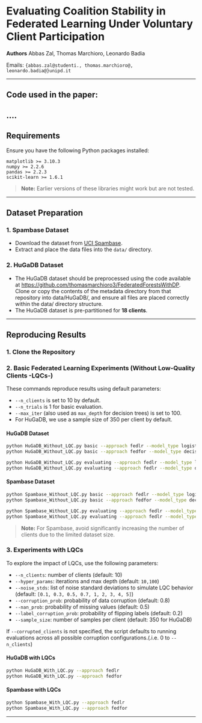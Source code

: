 # Evaluating Coalition Stability in Federated Learning Under Voluntary Client Participation

**Authors**
Abbas Zal, Thomas Marchioro, Leonardo Badia

Emails: `{abbas.zal@studenti., thomas.marchioro@, leonardo.badia@}unipd.it`

---

## Code used in the paper:

....
---

## Requirements

Ensure you have the following Python packages installed:

```
matplotlib >= 3.10.3  
numpy >= 2.2.6  
pandas >= 2.2.3  
scikit-learn >= 1.6.1
```

>  **Note:** Earlier versions of these libraries might work but are not tested.

---

## Dataset Preparation

### 1. Spambase Dataset

* Download the dataset from [UCI Spambase](https://archive.ics.uci.edu/static/public/94/spambase.zip).
* Extract and place the data files into the `data/` directory.

### 2. HuGaDB Dataset

* The HuGaDB dataset should be preprocessed using the code available at https://github.com/thomasmarchioro3/FederatedForestsWithDP.
Clone or copy the contents of the metadata directory from that repository into data/HuGaDB/, and ensure all files are placed correctly within the data/ directory structure.
* The HuGaDB dataset is pre-partitioned for **18 clients**.

---

## Reproducing Results

### 1. Clone the Repository

### 2. Basic Federated Learning Experiments (Without Low-Quality Clients -LQCs-)

These commands reproduce results using default parameters:

* `--n_clients` is set to 10 by default.
* `--n_trials` is 1 for basic evaluation.
* `--max_iter` (also used as `max_depth` for decision trees) is set to 100.
* For HuGaDB, we use a sample size of 350 per client by default.

#### HuGaDB Dataset

```bash
python HuGaDB_Without_LQC.py basic --approach fedlr --model_type logistic
python HuGaDB_Without_LQC.py basic --approach fedfor --model_type decisiontree

python HuGaDB_Without_LQC.py evaluating --approach fedlr --model_type logistic
python HuGaDB_Without_LQC.py evaluating --approach fedlr --model_type decisiontree
```

#### Spambase Dataset

```bash
python Spambase_Without_LQC.py basic --approach fedlr --model_type logistic
python Spambase_Without_LQC.py basic --approach fedfor --model_type decisiontree

python Spambase_Without_LQC.py evaluating --approach fedlr --model_type logistic
python Spambase_Without_LQC.py evaluating --approach fedlr --model_type decisiontree
```

> **Note:** For Spambase, avoid significantly increasing the number of clients due to the limited dataset size.

### 3. Experiments with LQCs

To explore the impact of LQCs, use the following parameters:

* `--n_clients`: number of clients (default: 10)
* `--hyper_params`: iterations and max depth (default: `10,100`)
* `--noise_stds`: list of noise standard deviations to simulate LQC behavior (default: `[0.1, 0.3, 0.5, 0.7, 1, 2, 3, 4, 5]`)
* `--corruption_prob`: probability of data corruption (default: 0.8)
* `--nan_prob`: probability of missing values (default: 0.5)
* `--label_corruption_prob`: probability of flipping labels (default: 0.2)
* `--sample_size`: number of samples per client (default: 350 for HuGaDB)

If `--corrupted_clients` is not specified, the script defaults to running evaluations across all possible corruption configurations.(.i.e. 0 to `--n_clients`)

#### HuGaDB with LQCs

```bash
python HuGaDB_With_LQC.py --approach fedlr
python HuGaDB_With_LQC.py --approach fedfor
```

#### Spambase with LQCs

```bash
python Spambase_With_LQC.py --approach fedlr
python Spambase_With_LQC.py --approach fedfor
```

---

